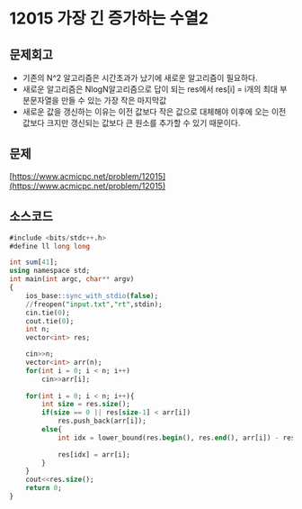 # 12015 가장 긴 증가하는 수열2
## 문제회고

- 기존의 N^2 알고리즘은 시간초과가 났기에 새로운 알고리즘이 필요하다.
- 새로운 알고리즘은 NlogN알고리즘으로 답이 되는 res에서 res[i] = i개의 최대 부분문자열을 만들 수 있는 가장 작은 마지막값
- 새로운 값을 갱신하는 이유는 이전 값보다 작은 값으로 대체해야 이후에 오는 이전값보다 크지만 갱신되는 값보다 큰 원소를 추가할 수 있기 때문이다.

## 문제

[https://www.acmicpc.net/problem/12015](https://www.acmicpc.net/problem/12015)

## 소스코드

```sql
#include <bits/stdc++.h>
#define ll long long

int sum[41];
using namespace std;
int main(int argc, char** argv)
{
	ios_base::sync_with_stdio(false);
	//freopen("input.txt","rt",stdin);
	cin.tie(0);
	cout.tie(0);
	int n;
	vector<int> res;

	cin>>n;
	vector<int> arr(n);
	for(int i = 0; i < n; i++)
		cin>>arr[i];
	
	for(int i = 0; i < n; i++){
		int size = res.size();
		if(size == 0 || res[size-1] < arr[i])
			res.push_back(arr[i]);
		else{
			int idx = lower_bound(res.begin(), res.end(), arr[i]) - res.begin();
			
			res[idx] = arr[i];
		}
	}
	cout<<res.size();
	return 0;
}
```